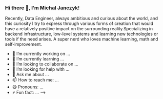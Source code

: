 ### Hi there 👋, I’m Michal Janczyk!
Recently, Data Engineer, always ambitious and curious about the world, and this curiosity I try to express through various forms of creation that would have a relatively positive impact on the surrounding reality.Specializing in backend infrastructure, low-level systems and learning new technologies or tools if the need arises. A super nerd who loves machine learning, math and self-improvement.

- 🔭 I’m currently working on ...
- 🌱 I’m currently learning ...
- 👯 I’m looking to collaborate on ...
- 🤔 I’m looking for help with ...
- 💬 Ask me about ...
- 📫 How to reach me: ...
- 😄 Pronouns: ...
- ⚡ Fun fact: ...
-->
